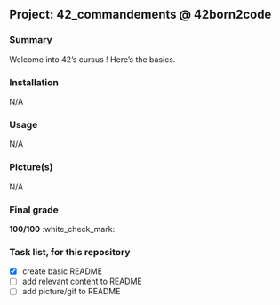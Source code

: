 ## Project: 42\_commandements @ 42born2code

### Summary
Welcome into 42’s cursus ! Here’s the basics.

### Installation
N/A

### Usage
N/A

### Picture(s)
N/A

### Final grade
**100/100** :white\_check\_mark:

### Task list, for this repository
- [x] create basic README
- [ ] add relevant content to README
- [ ] add picture/gif to README
